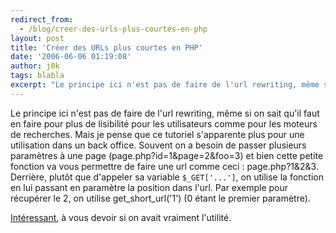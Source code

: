 ```yaml
---
redirect_from:
  - /blog/creer-des-urls-plus-courtes-en-php
layout: post
title: 'Créer des URLs plus courtes en PHP'
date: '2006-06-06 01:19:08'
author: j0k
tags: blabla
excerpt: "Le principe ici n'est pas de faire de l'url rewriting, même si on sait qu'il faut en faire pour plus de lisibilité pour les utilisateurs comme pour les moteurs de recherches. Mais je pense que ce tutoriel s'apparente plus pour une utilisation dans un back office.     \nSouvent on a besoin de passer plusieurs paramètres à une page      …"
---
```


Le principe ici n'est pas de faire de l'url rewriting, même si on sait qu'il faut en faire pour plus de lisibilité pour les utilisateurs comme pour les moteurs de recherches. Mais je pense que ce tutoriel s'apparente plus pour une utilisation dans un back office.
Souvent on a besoin de passer plusieurs paramètres à une page (page.php?id=1&amp;page=2&amp;foo=3) et bien cette petite fonction va vous permettre de faire une url comme ceci : page.php?1&amp;2&amp;3.    Derrière, plutôt que d'appeler sa variable `$_GET['...']`, on utilise la fonction en lui passant en paramètre la position dans l'url. Par exemple pour récupérer le 2, on utilise get_short_url('1') (0 étant le premier paramètre).

[Intéressant](http://www.quate.net/newsnet/read.php?id=42), à vous devoir si on avait vraiment l'utilité.
